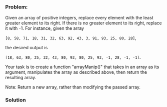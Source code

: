 ### Problem:
<p> Given an array of positive integers, replace every element with the least greater element to its right.
 If there is no greater element to its right, replace it with -1. For instance, given the array </p>
<p> <code>[8, 58, 71, 18, 31, 32, 63, 92, 43, 3, 91, 93, 25, 80, 28]</code>,</p>
<p> the desired output is </p>
<p> <code>[18, 63, 80, 25, 32, 43, 80, 93, 80, 25, 93, -1, 28, -1, -1]</code>.</p>
<p>Your task is to create a function &quot;arrayManip()&quot; that takes in an array as its argument, manipulates the array as described above, then return the resulting array.</p>
<p>Note: Return a new array, rather than modifying the passed array.</p>

### Solution